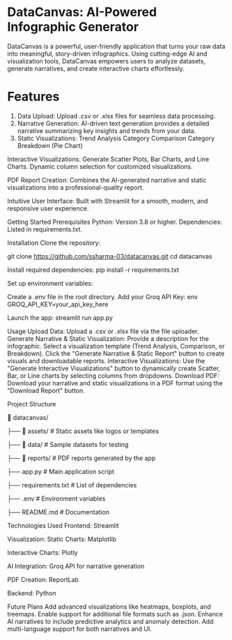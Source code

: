 # DataCanvas: AI-Powered Infographic Generator


DataCanvas is a powerful, user-friendly application that turns your raw data into meaningful, story-driven infographics. 
Using cutting-edge AI and visualization tools, DataCanvas empowers users to analyze datasets, generate narratives, 
and create interactive charts effortlessly.


# Features

1. Data Upload: Upload .csv or .xlsx files for seamless data processing.
2. Narrative Generation: AI-driven text generation provides a detailed narrative summarizing key insights and trends from your data.
3. Static Visualizations:
Trend Analysis
Category Comparison
Category Breakdown (Pie Chart)

Interactive Visualizations:
Generate Scatter Plots, Bar Charts, and Line Charts.
Dynamic column selection for customized visualizations.

PDF Report Creation:
Combines the AI-generated narrative and static visualizations into a professional-quality report.

Intuitive User Interface:
Built with Streamlit for a smooth, modern, and responsive user experience.


Getting Started
Prerequisites
Python: Version 3.8 or higher.
Dependencies: Listed in requirements.txt.

Installation
Clone the repository:

git clone https://github.com/ssharma-03/datacanvas.git
cd datacanvas

Install required dependencies:
pip install -r requirements.txt

Set up environment variables:

Create a .env file in the root directory.
Add your Groq API Key:
env
GROQ_API_KEY=your_api_key_here

Launch the app:
streamlit run app.py

Usage
Upload Data:
Upload a .csv or .xlsx file via the file uploader.
Generate Narrative & Static Visualization:
Provide a description for the infographic.
Select a visualization template (Trend Analysis, Comparison, or Breakdown).
Click the "Generate Narrative & Static Report" button to create visuals and downloadable reports.
Interactive Visualizations:
Use the "Generate Interactive Visualizations" button to dynamically create Scatter, Bar, or Line charts by selecting columns from dropdowns.
Download PDF:
Download your narrative and static visualizations in a PDF format using the "Download Report" button.

Project Structure

📁 datacanvas/

├── 📂 assets/                   # Static assets like logos or templates

├── 📂 data/                     # Sample datasets for testing

├── 📂 reports/                  # PDF reports generated by the app

├── app.py                       # Main application script

├── requirements.txt             # List of dependencies

├── .env                         # Environment variables

├── README.md                    # Documentation

Technologies Used
Frontend: Streamlit

Visualization:
Static Charts: Matplotlib

Interactive Charts: Plotly

AI Integration: Groq API for narrative generation

PDF Creation: ReportLab

Backend: Python


Future Plans
Add advanced visualizations like heatmaps, boxplots, and treemaps.
Enable support for additional file formats such as .json.
Enhance AI narratives to include predictive analytics and anomaly detection.
Add multi-language support for both narratives and UI.
